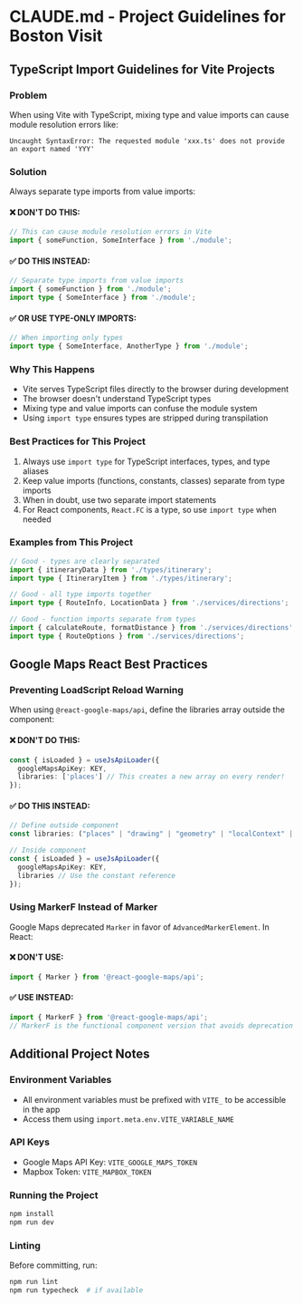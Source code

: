 # CLAUDE.md - Project Guidelines for Boston Visit

## TypeScript Import Guidelines for Vite Projects

### Problem
When using Vite with TypeScript, mixing type and value imports can cause module resolution errors like:
```
Uncaught SyntaxError: The requested module 'xxx.ts' does not provide an export named 'YYY'
```

### Solution
Always separate type imports from value imports:

#### ❌ DON'T DO THIS:
```typescript
// This can cause module resolution errors in Vite
import { someFunction, SomeInterface } from './module';
```

#### ✅ DO THIS INSTEAD:
```typescript
// Separate type imports from value imports
import { someFunction } from './module';
import type { SomeInterface } from './module';
```

#### ✅ OR USE TYPE-ONLY IMPORTS:
```typescript
// When importing only types
import type { SomeInterface, AnotherType } from './module';
```

### Why This Happens
- Vite serves TypeScript files directly to the browser during development
- The browser doesn't understand TypeScript types
- Mixing type and value imports can confuse the module system
- Using `import type` ensures types are stripped during transpilation

### Best Practices for This Project
1. Always use `import type` for TypeScript interfaces, types, and type aliases
2. Keep value imports (functions, constants, classes) separate from type imports
3. When in doubt, use two separate import statements
4. For React components, `React.FC` is a type, so use `import type` when needed

### Examples from This Project
```typescript
// Good - types are clearly separated
import { itineraryData } from './types/itinerary';
import type { ItineraryItem } from './types/itinerary';

// Good - all type imports together
import type { RouteInfo, LocationData } from './services/directions';

// Good - function imports separate from types
import { calculateRoute, formatDistance } from './services/directions';
import type { RouteOptions } from './services/directions';
```

## Google Maps React Best Practices

### Preventing LoadScript Reload Warning
When using `@react-google-maps/api`, define the libraries array outside the component:

#### ❌ DON'T DO THIS:
```typescript
const { isLoaded } = useJsApiLoader({
  googleMapsApiKey: KEY,
  libraries: ['places'] // This creates a new array on every render!
});
```

#### ✅ DO THIS INSTEAD:
```typescript
// Define outside component
const libraries: ("places" | "drawing" | "geometry" | "localContext" | "visualization")[] = ['places'];

// Inside component
const { isLoaded } = useJsApiLoader({
  googleMapsApiKey: KEY,
  libraries // Use the constant reference
});
```

### Using MarkerF Instead of Marker
Google Maps deprecated `Marker` in favor of `AdvancedMarkerElement`. In React:

#### ❌ DON'T USE:
```typescript
import { Marker } from '@react-google-maps/api';
```

#### ✅ USE INSTEAD:
```typescript
import { MarkerF } from '@react-google-maps/api';
// MarkerF is the functional component version that avoids deprecation warnings
```

## Additional Project Notes

### Environment Variables
- All environment variables must be prefixed with `VITE_` to be accessible in the app
- Access them using `import.meta.env.VITE_VARIABLE_NAME`

### API Keys
- Google Maps API Key: `VITE_GOOGLE_MAPS_TOKEN`
- Mapbox Token: `VITE_MAPBOX_TOKEN`

### Running the Project
```bash
npm install
npm run dev
```

### Linting
Before committing, run:
```bash
npm run lint
npm run typecheck  # if available
```